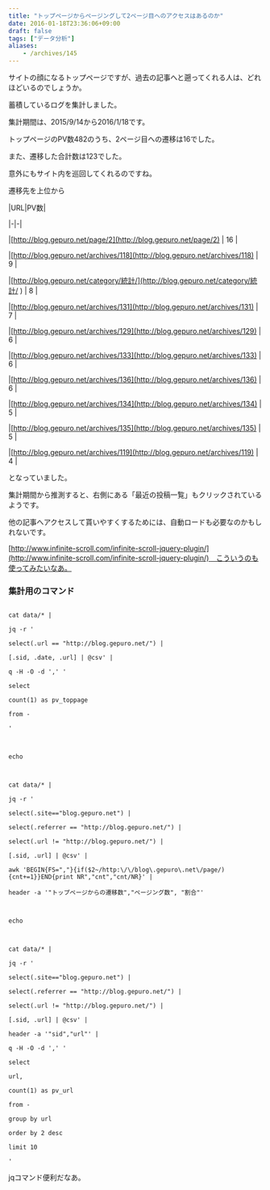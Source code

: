 ```yaml
---
title: "トップページからページングして2ページ目へのアクセスはあるのか"
date: 2016-01-18T23:36:06+09:00
draft: false
tags: ["データ分析"]
aliases:
    - /archives/145
---
```


サイトの顔になるトップページですが、過去の記事へと遡ってくれる人は、どれほどいるのでしょうか。

蓄積しているログを集計しました。
集計期間は、2015/9/14から2016/1/18です。

トップページのPV数482のうち、2ページ目への遷移は16でした。
また、遷移した合計数は123でした。

意外にもサイト内を巡回してくれるのですね。


遷移先を上位から

|URL|PV数|
|-|-|
|[http://blog.gepuro.net/page/2](http://blog.gepuro.net/page/2) | 16 |
|[http://blog.gepuro.net/archives/118](http://blog.gepuro.net/archives/118) | 9 |
|[http://blog.gepuro.net/category/統計/](http://blog.gepuro.net/category/統計/ ) | 8 |
|[http://blog.gepuro.net/archives/131](http://blog.gepuro.net/archives/131) | 7 |
|[http://blog.gepuro.net/archives/129](http://blog.gepuro.net/archives/129) | 6 |
|[http://blog.gepuro.net/archives/133](http://blog.gepuro.net/archives/133) | 6 |
|[http://blog.gepuro.net/archives/136](http://blog.gepuro.net/archives/136) | 6 |
|[http://blog.gepuro.net/archives/134](http://blog.gepuro.net/archives/134) | 5 |
|[http://blog.gepuro.net/archives/135](http://blog.gepuro.net/archives/135) | 5 |
|[http://blog.gepuro.net/archives/119](http://blog.gepuro.net/archives/119) | 4 |

となっていました。

集計期間から推測すると、右側にある「最近の投稿一覧」もクリックされているようです。


他の記事へアクセスして貰いやすくするためには、自動ロードも必要なのかもしれないです。
[http://www.infinite-scroll.com/infinite-scroll-jquery-plugin/](http://www.infinite-scroll.com/infinite-scroll-jquery-plugin/)　こういうのも使ってみたいなあ。


### 集計用のコマンド
~~~
cat data/* |
jq -r '
select(.url == "http://blog.gepuro.net/") |
[.sid, .date, .url] | @csv' |
q -H -O -d ',' '
select
count(1) as pv_toppage
from -
'

echo

cat data/* |
jq -r '
select(.site=="blog.gepuro.net") |
select(.referrer == "http://blog.gepuro.net/") |
select(.url != "http://blog.gepuro.net/") |
[.sid, .url] | @csv' |
awk 'BEGIN{FS=","}{if($2~/http:\/\/blog\.gepuro\.net\/page/){cnt+=1}}END{print NR","cnt","cnt/NR}' |
header -a '"トップページからの遷移数","ページング数", "割合"'

echo

cat data/* |
jq -r '
select(.site=="blog.gepuro.net") |
select(.referrer == "http://blog.gepuro.net/") |
select(.url != "http://blog.gepuro.net/") |
[.sid, .url] | @csv' |
header -a '"sid","url"' |
q -H -O -d ',' '
select
url,
count(1) as pv_url
from -
group by url
order by 2 desc
limit 10
'
~~~

jqコマンド便利だなあ。


